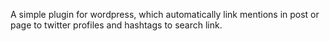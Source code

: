 A simple plugin for wordpress, which automatically link mentions in post or page to twitter profiles and hashtags to search link.